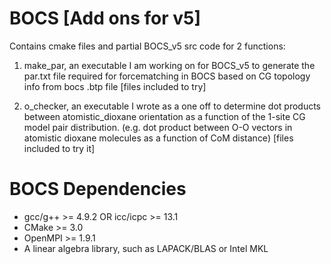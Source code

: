 # BOCS [Add ons for v5]

Contains cmake files and partial BOCS_v5 src code for 2 functions:

1) make_par, an executable I am working on for BOCS_v5 to generate the par.txt file required for forcematching in BOCS based on CG topology info from bocs .btp file [files included to try]

2) o_checker, an executable I wrote as a one off to determine dot products between atomistic_dioxane orientation as a function of the 1-site CG model pair distribution. (e.g. dot product between O-O vectors in atomistic dioxane molecules as a function of CoM distance)
   [files included to try it]

# BOCS Dependencies 
+ gcc/g++ >= 4.9.2 OR icc/icpc >= 13.1
+ CMake >= 3.0
+ OpenMPI >= 1.9.1
+ A linear algebra library, such as LAPACK/BLAS or Intel MKL

